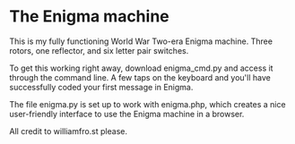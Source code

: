 # The Enigma machine
<p>This is my fully functioning World War Two-era Enigma machine. Three rotors, one reflector, and six letter pair switches.</p>
<p>To get this working right away, download enigma_cmd.py and access it through the command line. A few taps on the keyboard and you'll have successfully coded your first message in Enigma.</p>
<p>The file enigma.py is set up to work with enigma.php, which creates a nice user-friendly interface to use the Enigma machine in a browser.</p>
<p>All credit to williamfro.st please.</p>
